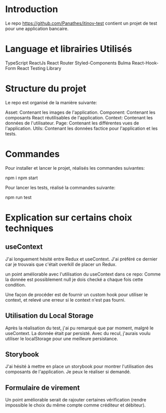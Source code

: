 # Introduction

Le repo https://github.com/Panathes/itinov-test contient un projet de test pour une application bancaire.

# Language et librairies Utilisés

TypeScript
ReactJs
React Router
Styled-Components
Bulma
React-Hook-Form
React Testing Library

# Structure du projet

Le repo est organisé de la manière suivante:

Asset: Contenant les images de l'application.
Component: Contenant les composants React réutilisables de l'application.
Context: Contenant les données de l'utilisateur.
Page: Contenant les différentes vues de l'application.
Utils: Contenant les données factice pour l'application et les tests.

# Commandes

Pour installer et lancer le projet, réalisés les commandes suivantes:

npm i
npm start

Pour lancer les tests, réalisé la commandes suivante:

npm run test

# Explication sur certains choix techniques

## useContext

J'ai longuement hésité entre Redux et useContext. J'ai préféré ce dernier car je trouvais que c'était overkill de placer un Redux.

un point améliorable avec l'utilisation du useContext dans ce repo: Comme la donnée est possiblement null je dois checké a chaque fois cette condition.

Une façon de procéder est de fournir un custom hook pour utiliser le context, et relevé une erreur si le context n'est pas fourni.

## Utilisation du Local Storage

Après la réalisation du test, j'ai pu remarqué que par moment, malgré le useContext. La donnée était par persisté. Avec du recul, j'aurais voulu utiliser le localStorage pour une meilleure persistance.

## Storybook

J'ai hésité à mettre en place un storybook pour montrer l'utilisation des composants de l'application. Je peux le réaliser si demandé.

## Formulaire de virement

Un point améliorable serait de rajouter certaines vérification (rendre impossible le choix du même compte comme créditeur et débiteur).
